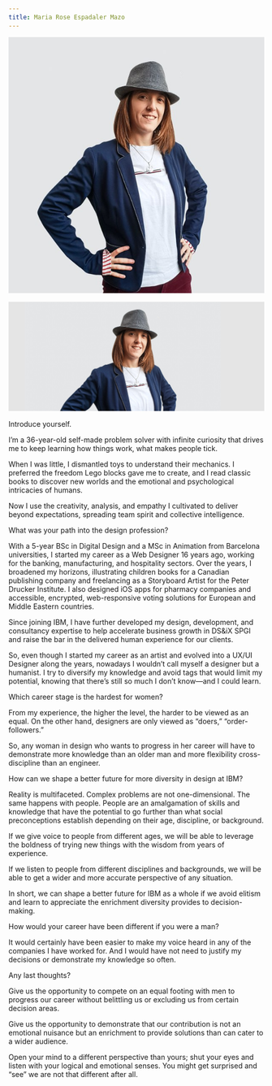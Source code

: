 ```yaml
---
title: Maria Rose Espadaler Mazo
---
```


<grid classname="background-bleed">
<column lg="16">

<art-direction>

![Maria Rose Espadaler Mazo card image](./608x608.jpg)

![Maria Rose Espadaler Mazo hero image](./2624x1120.jpg)

</art-direction>

<community-lead name="Maria Rose Espadaler Mazo" position="Customer Engagement and Design Practice Leader" department="IBM Services"></community-lead>

</column>
</grid>

<grid className="community__grid" background="gray-10">
<column sm="3" md="3" lg="3">

<span className="community__prompt">Introduce yourself.</span>

</column>

<column md="6" lg="8" offset_lg="1">

I’m a 36-year-old self-made problem solver with infinite curiosity that drives me to keep learning how things work, what makes people tick. 

When I was little, I dismantled toys to understand their mechanics. I preferred the freedom Lego blocks gave me to create, and I read classic books to discover new worlds and the emotional and psychological intricacies of humans.

Now I use the creativity, analysis, and empathy I cultivated to deliver beyond expectations, spreading team spirit and collective intelligence.

</column>
</grid>

<grid className="community__grid" background="gray-10">
<column sm="3" md="3" lg="3">

<span className="community__prompt">What was your path into the design profession?</span>

</column>

<column md="6" lg="8" offset_lg="1">

With a 5-year BSc in Digital Design and a MSc in Animation from Barcelona universities, I started my career as a Web Designer 16 years ago, working for the banking, manufacturing, and hospitality sectors. Over the years, I broadened my horizons, illustrating children books for a Canadian publishing company and freelancing as a Storyboard Artist for the Peter Drucker Institute. I also designed iOS apps for pharmacy companies and accessible, encrypted, web-responsive voting solutions for European and Middle Eastern countries.

Since joining IBM, I have further developed my design, development, and consultancy expertise to help accelerate business growth in DS&iX SPGI and raise the bar in the delivered human experience for our clients.

So, even though I started my career as an artist and evolved into a UX/UI Designer along the years, nowadays I wouldn’t call myself a designer but a humanist. I try to diversify my knowledge and avoid tags that would limit my potential, knowing that there’s still so much I don’t know—and I could learn.

</grid>

<grid className="community__grid" background="gray-10">
<column sm="3" md="3" lg="3">

<span className="community__prompt">Which career stage is the hardest for women?</span>

</column>

<column md="6" lg="8" offset_lg="1">

From my experience, the higher the level, the harder to be viewed as an equal. On the other hand, designers are only viewed as “doers,” “order-followers.” 

So, any woman in design who wants to progress in her career will have to demonstrate more knowledge than an older man and more flexibility cross-discipline than an engineer.

</column>
</grid>

<grid className="community__grid" background="gray-10">
<column sm="3" md="3" lg="3">

<span className="community__prompt">How can we shape a better future for more diversity in design at IBM?</span>

</column>

<column md="6" lg="8" offset_lg="1">

Reality is multifaceted. Complex problems are not one-dimensional. The same happens with people. People are an amalgamation of skills and knowledge that have the potential to go further than what social preconceptions establish depending on their age, discipline, or background.

If we give voice to people from different ages, we will be able to leverage the boldness of trying new things with the wisdom from years of experience.

If we listen to people from different disciplines and backgrounds, we will be able to get a wider and more accurate perspective of any situation.

In short, we can shape a better future for IBM as a whole if we avoid elitism and learn to appreciate the enrichment diversity provides to decision-making.

</column>
</grid>

<grid className="community__grid" background="gray-10">
<column sm="3" md="3" lg="3">

<span className="community__prompt">How would your career have been different if you were a man?</span>

</column>

<column md="6" lg="8" offset_lg="1">

It would certainly have been easier to make my voice heard in any of the companies I have worked for. And I would have not need to justify my decisions or demonstrate my knowledge so often.

</column>
</grid>

<grid className="community__grid" background="gray-10">
<column sm="3" md="3" lg="3">

<span className="community__prompt">Any last thoughts?</span>

</column>

<column md="6" lg="8" offset_lg="1">

Give us the opportunity to compete on an equal footing with men to progress our career without belittling us or excluding us from certain decision areas.

Give us the opportunity to demonstrate that our contribution is not an emotional nuisance but an enrichment to provide solutions than can cater to a wider audience.

Open your mind to a different perspective than yours; shut your eyes and listen with your logical and emotional senses. You might get surprised and “see” we are not that different after all.

</column>
</grid>
